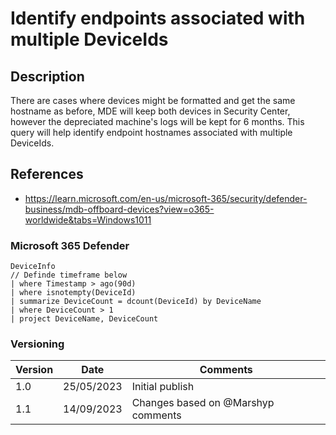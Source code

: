 # Identify endpoints associated with multiple DeviceIds

## Description

There are cases where devices might be formatted and get the same hostname as before, MDE will keep both devices in Security Center, however the depreciated machine's logs will be kept for 6 months. This query will help identify endpoint hostnames associated with multiple DeviceIds.

## References
- https://learn.microsoft.com/en-us/microsoft-365/security/defender-business/mdb-offboard-devices?view=o365-worldwide&tabs=Windows1011

### Microsoft 365 Defender
```
DeviceInfo
// Definde timeframe below
| where Timestamp > ago(90d)
| where isnotempty(DeviceId)
| summarize DeviceCount = dcount(DeviceId) by DeviceName
| where DeviceCount > 1
| project DeviceName, DeviceCount
```

### Versioning
| Version       | Date          | Comments                               |
| ------------- |---------------| ---------------------------------------|
| 1.0           | 25/05/2023    | Initial publish                        |
| 1.1           | 14/09/2023    | Changes based on @Marshyp comments     |
